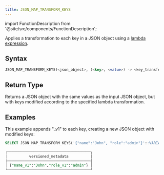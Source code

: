 ```yaml
---
title: JSON_MAP_TRANSFORM_KEYS
---
```

import FunctionDescription from '@site/src/components/FunctionDescription';

<FunctionDescription description="Introduced or updated: v1.2.652"/>

Applies a transformation to each key in a JSON object using a [lambda expression](../../00-sql-reference/42-lambda-expressions.md).

## Syntax

```sql
JSON_MAP_TRANSFORM_KEYS(<json_object>, (<key>, <value>) -> <key_transformation>)
```

## Return Type

Returns a JSON object with the same values as the input JSON object, but with keys modified according to the specified lambda transformation.

## Examples

This example appends "_v1" to each key, creating a new JSON object with modified keys:

```sql
SELECT JSON_MAP_TRANSFORM_KEYS('{"name":"John", "role":"admin"}'::VARIANT, (k, v) -> CONCAT(k, '_v1')) AS versioned_metadata;

┌──────────────────────────────────────┐
│          versioned_metadata          │
├──────────────────────────────────────┤
│ {"name_v1":"John","role_v1":"admin"} │
└──────────────────────────────────────┘
```
